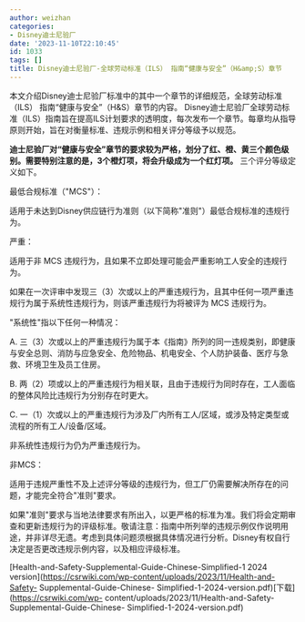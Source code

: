 ```yaml
---
author: weizhan
categories:
- Disney迪士尼验厂
date: '2023-11-10T22:10:45'
id: 1033
tags: []
title: Disney迪士尼验厂-全球劳动标准（ILS） 指南“健康与安全”（H&amp;S）章节
---
```


本文介绍Disney迪士尼验厂标准中的其中一个章节的详细规范，全球劳动标准（ILS） 指南“健康与安全”（H&S）章节的内容。
Disney迪士尼验厂全球劳动标准（ILS）指南旨在提高ILS计划要求的透明度，每次发布一个章节。每章均从指导原则开始，旨在对衡量标准、违规示例和相关评分等级予以规范。

**迪士尼验厂对“健康与安全”章节的要求较为严格，划分了红、橙、黄三个颜色级别。需要特别注意的是，3个橙灯项，将会升级成为一个红灯项。**
三个评分等级定义如下。

最低合规标准（"MCS"）：

适用于未达到Disney供应链行为准则（以下简称"准则"）最低合规标准的违规行为。

严重：

适用于非 MCS 违规行为，且如果不立即处理可能会严重影响工人安全的违规行为。

如果在一次评审中发现三（3）次或以上的严重违规行为，且其中任何一项严重违规行为属于系统性违规行为，则该严重违规行为将被评为 MCS 违规行为。

"系统性"指以下任何一种情况：

A.
三（3）次或以上的严重违规行为属于本《指南》所列的同一违规类别，即健康与安全总则、消防与应急安全、危险物品、机电安全、个人防护装备、医疗与急救、环境卫生及员工住房。

B. 两（2）项或以上的严重违规行为相关联，且由于违规行为同时存在，工人面临的整体风险比违规行为分别存在时更大。

C. 一（1）次或以上的严重违规行为涉及厂内所有工人/区域，或涉及特定类型或流程的所有工人/设备/区域。

非系统性违规行为仍为严重违规行为。

非MCS：

适用于违规严重性不及上述评分等级的违规行为，但工厂仍需要解决所存在的问题，才能完全符合"准则"要求。

如果"准则"要求与当地法律要求有所出入，以更严格的标准为准。我们将会定期审查和更新违规行为的评级标准。敬请注意：指南中所列举的违规示例仅作说明用途，并非详尽无遗。考虑到具体问题须根据具体情况进行分析。Disney有权自行决定是否更改违规示例内容，以及相应评级标准。

[Health-and-Safety-Supplemental-Guide-Chinese-Simplified-1 2024
version](https://csrwiki.com/wp-content/uploads/2023/11/Health-and-Safety-
Supplemental-Guide-Chinese-
Simplified-1-2024-version.pdf)[下载](https://csrwiki.com/wp-
content/uploads/2023/11/Health-and-Safety-Supplemental-Guide-Chinese-
Simplified-1-2024-version.pdf)

